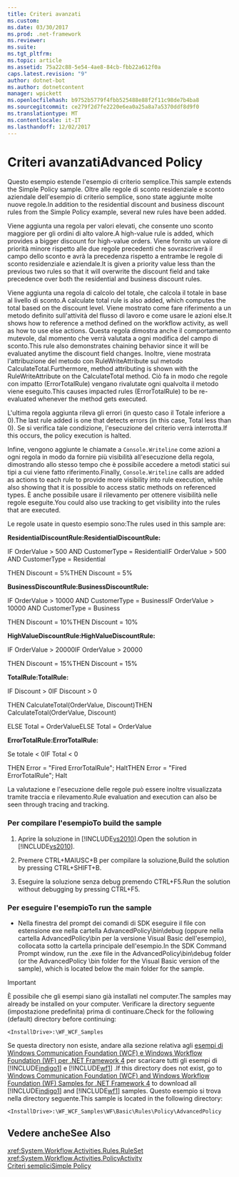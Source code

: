```yaml
---
title: Criteri avanzati
ms.custom: 
ms.date: 03/30/2017
ms.prod: .net-framework
ms.reviewer: 
ms.suite: 
ms.tgt_pltfrm: 
ms.topic: article
ms.assetid: 75a22c88-5e54-4ae8-84cb-fbb22a612f0a
caps.latest.revision: "9"
author: dotnet-bot
ms.author: dotnetcontent
manager: wpickett
ms.openlocfilehash: b9752b5779f4fbb525488e88f2f11c98de7b4ba8
ms.sourcegitcommit: ce279f2d7fe2220e6ea0a25a8a7a5370ddf8d9f0
ms.translationtype: MT
ms.contentlocale: it-IT
ms.lasthandoff: 12/02/2017
---
```

# <a name="advanced-policy"></a><span data-ttu-id="10ab2-102">Criteri avanzati</span><span class="sxs-lookup"><span data-stu-id="10ab2-102">Advanced Policy</span></span>
<span data-ttu-id="10ab2-103">Questo esempio estende l'esempio di criterio semplice.</span><span class="sxs-lookup"><span data-stu-id="10ab2-103">This sample extends the Simple Policy sample.</span></span> <span data-ttu-id="10ab2-104">Oltre alle regole di sconto residenziale e sconto aziendale dell'esempio di criterio semplice, sono state aggiunte molte nuove regole.</span><span class="sxs-lookup"><span data-stu-id="10ab2-104">In addition to the residential discount and business discount rules from the Simple Policy example, several new rules have been added.</span></span>  
  
 <span data-ttu-id="10ab2-105">Viene aggiunta una regola per valori elevati, che consente uno sconto maggiore per gli ordini di alto valore.</span><span class="sxs-lookup"><span data-stu-id="10ab2-105">A high-value rule is added, which provides a bigger discount for high-value orders.</span></span> <span data-ttu-id="10ab2-106">Viene fornito un valore di priorità minore rispetto alle due regole precedenti che sovrascriverà il campo dello sconto e avrà la precedenza rispetto a entrambe le regole di sconto residenziale e aziendale.</span><span class="sxs-lookup"><span data-stu-id="10ab2-106">It is given a priority value less than the previous two rules so that it will overwrite the discount field and take precedence over both the residential and business discount rules.</span></span>  
  
 <span data-ttu-id="10ab2-107">Viene aggiunta una regola di calcolo del totale, che calcola il totale in base al livello di sconto.</span><span class="sxs-lookup"><span data-stu-id="10ab2-107">A calculate total rule is also added, which computes the total based on the discount level.</span></span> <span data-ttu-id="10ab2-108">Viene mostrato come fare riferimento a un metodo definito sull'attività del flusso di lavoro e come usare le azioni else.</span><span class="sxs-lookup"><span data-stu-id="10ab2-108">It shows how to reference a method defined on the workflow activity, as well as how to use else actions.</span></span> <span data-ttu-id="10ab2-109">Questa regola dimostra anche il comportamento mutevole, dal momento che verrà valutata a ogni modifica del campo di sconto.</span><span class="sxs-lookup"><span data-stu-id="10ab2-109">This rule also demonstrates chaining behavior since it will be evaluated anytime the discount field changes.</span></span> <span data-ttu-id="10ab2-110">Inoltre, viene mostrata l'attribuzione del metodo con RuleWriteAttribute sul metodo CalculateTotal.</span><span class="sxs-lookup"><span data-stu-id="10ab2-110">Furthermore, method attributing is shown with the RuleWriteAttribute on the CalculateTotal method.</span></span> <span data-ttu-id="10ab2-111">Ciò fa in modo che regole con impatto (ErrorTotalRule) vengano rivalutate ogni qualvolta il metodo viene eseguito.</span><span class="sxs-lookup"><span data-stu-id="10ab2-111">This causes impacted rules (ErrorTotalRule) to be re-evaluated whenever the method gets executed.</span></span>  
  
 <span data-ttu-id="10ab2-112">L'ultima regola aggiunta rileva gli errori (in questo caso il Totale inferiore a 0).</span><span class="sxs-lookup"><span data-stu-id="10ab2-112">The last rule added is one that detects errors (in this case, Total less than 0).</span></span> <span data-ttu-id="10ab2-113">Se si verifica tale condizione, l'esecuzione del criterio verrà interrotta.</span><span class="sxs-lookup"><span data-stu-id="10ab2-113">If this occurs, the policy execution is halted.</span></span>  
  
 <span data-ttu-id="10ab2-114">Infine, vengono aggiunte le chiamate a `Console.Writeline` come azioni a ogni regola in modo da fornire più visibilità all'esecuzione della regola, dimostrando allo stesso tempo che è possibile accedere a metodi statici sui tipi a cui viene fatto riferimento.</span><span class="sxs-lookup"><span data-stu-id="10ab2-114">Finally, `Console.Writeline` calls are added as actions to each rule to provide more visibility into rule execution, while also showing that it is possible to access static methods on referenced types.</span></span> <span data-ttu-id="10ab2-115">È anche possibile usare il rilevamento per ottenere visibilità nelle regole eseguite.</span><span class="sxs-lookup"><span data-stu-id="10ab2-115">You could also use tracking to get visibility into the rules that are executed.</span></span>  
  
 <span data-ttu-id="10ab2-116">Le regole usate in questo esempio sono:</span><span class="sxs-lookup"><span data-stu-id="10ab2-116">The rules used in this sample are:</span></span>  
  
 <span data-ttu-id="10ab2-117">**ResidentialDiscountRule:**</span><span class="sxs-lookup"><span data-stu-id="10ab2-117">**ResidentialDiscountRule:**</span></span>  
  
 <span data-ttu-id="10ab2-118">IF OrderValue > 500 AND CustomerType = Residential</span><span class="sxs-lookup"><span data-stu-id="10ab2-118">IF OrderValue > 500 AND CustomerType = Residential</span></span>  
  
 <span data-ttu-id="10ab2-119">THEN Discount = 5%</span><span class="sxs-lookup"><span data-stu-id="10ab2-119">THEN Discount = 5%</span></span>  
  
 <span data-ttu-id="10ab2-120">**BusinessDiscountRule:**</span><span class="sxs-lookup"><span data-stu-id="10ab2-120">**BusinessDiscountRule:**</span></span>  
  
 <span data-ttu-id="10ab2-121">IF OrderValue > 10000 AND CustomerType = Business</span><span class="sxs-lookup"><span data-stu-id="10ab2-121">IF OrderValue > 10000 AND CustomerType = Business</span></span>  
  
 <span data-ttu-id="10ab2-122">THEN Discount = 10%</span><span class="sxs-lookup"><span data-stu-id="10ab2-122">THEN Discount = 10%</span></span>  
  
 <span data-ttu-id="10ab2-123">**HighValueDiscountRule:**</span><span class="sxs-lookup"><span data-stu-id="10ab2-123">**HighValueDiscountRule:**</span></span>  
  
 <span data-ttu-id="10ab2-124">IF OrderValue > 20000</span><span class="sxs-lookup"><span data-stu-id="10ab2-124">IF OrderValue > 20000</span></span>  
  
 <span data-ttu-id="10ab2-125">THEN Discount = 15%</span><span class="sxs-lookup"><span data-stu-id="10ab2-125">THEN Discount = 15%</span></span>  
  
 <span data-ttu-id="10ab2-126">**TotalRule:**</span><span class="sxs-lookup"><span data-stu-id="10ab2-126">**TotalRule:**</span></span>  
  
 <span data-ttu-id="10ab2-127">IF Discount > 0</span><span class="sxs-lookup"><span data-stu-id="10ab2-127">IF Discount > 0</span></span>  
  
 <span data-ttu-id="10ab2-128">THEN CalculateTotal(OrderValue, Discount)</span><span class="sxs-lookup"><span data-stu-id="10ab2-128">THEN CalculateTotal(OrderValue, Discount)</span></span>  
  
 <span data-ttu-id="10ab2-129">ELSE Total = OrderValue</span><span class="sxs-lookup"><span data-stu-id="10ab2-129">ELSE Total = OrderValue</span></span>  
  
 <span data-ttu-id="10ab2-130">**ErrorTotalRule:**</span><span class="sxs-lookup"><span data-stu-id="10ab2-130">**ErrorTotalRule:**</span></span>  
  
 <span data-ttu-id="10ab2-131">Se totale \< 0</span><span class="sxs-lookup"><span data-stu-id="10ab2-131">IF Total \< 0</span></span>  
  
 <span data-ttu-id="10ab2-132">THEN Error = "Fired ErrorTotalRule"; Halt</span><span class="sxs-lookup"><span data-stu-id="10ab2-132">THEN Error = "Fired ErrorTotalRule"; Halt</span></span>  
  
 <span data-ttu-id="10ab2-133">La valutazione e l'esecuzione delle regole può essere inoltre visualizzata tramite traccia e rilevamento.</span><span class="sxs-lookup"><span data-stu-id="10ab2-133">Rule evaluation and execution can also be seen through tracing and tracking.</span></span>  
  
### <a name="to-build-the-sample"></a><span data-ttu-id="10ab2-134">Per compilare l'esempio</span><span class="sxs-lookup"><span data-stu-id="10ab2-134">To build the sample</span></span>  
  
1.  <span data-ttu-id="10ab2-135">Aprire la soluzione in [!INCLUDE[vs2010](../../../../includes/vs2010-md.md)].</span><span class="sxs-lookup"><span data-stu-id="10ab2-135">Open the solution in [!INCLUDE[vs2010](../../../../includes/vs2010-md.md)].</span></span>  
  
2.  <span data-ttu-id="10ab2-136">Premere CTRL+MAIUSC+B per compilare la soluzione,</span><span class="sxs-lookup"><span data-stu-id="10ab2-136">Build the solution by pressing CTRL+SHIFT+B.</span></span>  
  
3.  <span data-ttu-id="10ab2-137">Eseguire la soluzione senza debug premendo CTRL+F5.</span><span class="sxs-lookup"><span data-stu-id="10ab2-137">Run the solution without debugging by pressing CTRL+F5.</span></span>  
  
### <a name="to-run-the-sample"></a><span data-ttu-id="10ab2-138">Per eseguire l'esempio</span><span class="sxs-lookup"><span data-stu-id="10ab2-138">To run the sample</span></span>  
  
-   <span data-ttu-id="10ab2-139">Nella finestra del prompt dei comandi di SDK eseguire il file con estensione exe nella cartella AdvancedPolicy\bin\debug (oppure nella cartella AdvancedPolicy\bin per la versione Visual Basic dell'esempio), collocata sotto la cartella principale dell'esempio.</span><span class="sxs-lookup"><span data-stu-id="10ab2-139">In the SDK Command Prompt window, run the .exe file in the AdvancedPolicy\bin\debug folder (or the AdvancedPolicy \bin folder for the Visual Basic version of the sample), which is located below the main folder for the sample.</span></span>  
  
> [!IMPORTANT]
>  <span data-ttu-id="10ab2-140">È possibile che gli esempi siano già installati nel computer.</span><span class="sxs-lookup"><span data-stu-id="10ab2-140">The samples may already be installed on your computer.</span></span> <span data-ttu-id="10ab2-141">Verificare la directory seguente (impostazione predefinita) prima di continuare.</span><span class="sxs-lookup"><span data-stu-id="10ab2-141">Check for the following (default) directory before continuing:</span></span>  
>   
>  `<InstallDrive>:\WF_WCF_Samples`  
>   
>  <span data-ttu-id="10ab2-142">Se questa directory non esiste, andare alla sezione relativa agli [esempi di Windows Communication Foundation (WCF) e Windows Workflow Foundation (WF) per .NET Framework 4](http://go.microsoft.com/fwlink/?LinkId=150780) per scaricare tutti gli esempi di [!INCLUDE[indigo1](../../../../includes/indigo1-md.md)] e [!INCLUDE[wf1](../../../../includes/wf1-md.md)] .</span><span class="sxs-lookup"><span data-stu-id="10ab2-142">If this directory does not exist, go to [Windows Communication Foundation (WCF) and Windows Workflow Foundation (WF) Samples for .NET Framework 4](http://go.microsoft.com/fwlink/?LinkId=150780) to download all [!INCLUDE[indigo1](../../../../includes/indigo1-md.md)] and [!INCLUDE[wf1](../../../../includes/wf1-md.md)] samples.</span></span> <span data-ttu-id="10ab2-143">Questo esempio si trova nella directory seguente.</span><span class="sxs-lookup"><span data-stu-id="10ab2-143">This sample is located in the following directory:</span></span>  
>   
>  `<InstallDrive>:\WF_WCF_Samples\WF\Basic\Rules\Policy\AdvancedPolicy`  
  
## <a name="see-also"></a><span data-ttu-id="10ab2-144">Vedere anche</span><span class="sxs-lookup"><span data-stu-id="10ab2-144">See Also</span></span>  
 <xref:System.Workflow.Activities.Rules.RuleSet>  
 <xref:System.Workflow.Activities.PolicyActivity>  
 [<span data-ttu-id="10ab2-145">Criteri semplici</span><span class="sxs-lookup"><span data-stu-id="10ab2-145">Simple Policy</span></span>](../../../../docs/framework/windows-workflow-foundation/samples/simple-policy.md)
